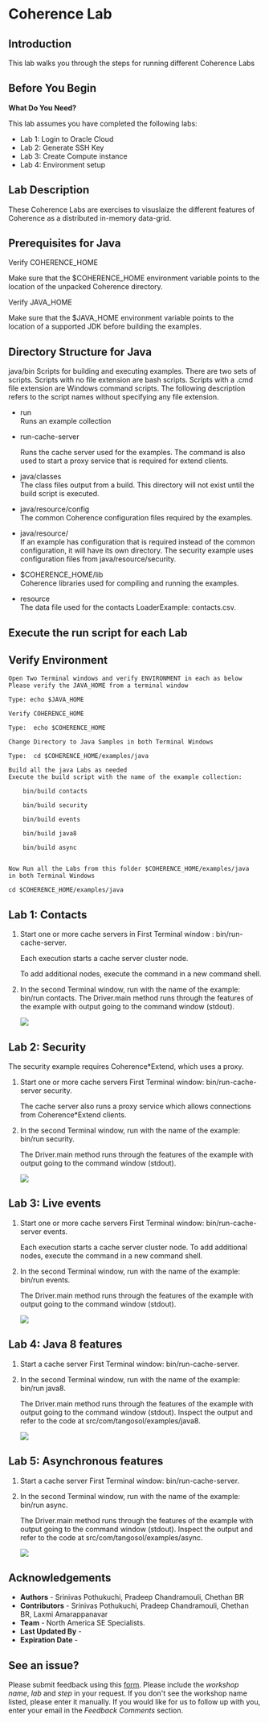 # Coherence Lab

## Introduction

This lab walks you through the steps for running different Coherence Labs

## Before You Begin

**What Do You Need?**

This lab assumes you have completed the following labs:
- Lab 1:  Login to Oracle Cloud
- Lab 2:  Generate SSH Key
- Lab 3:  Create Compute instance 
- Lab 4:  Environment setup
 

## Lab Description

  These Coherence Labs are exercises to visuslaize the different features of Coherence as a distributed in-memory data-grid.
    
## Prerequisites for Java
 
  Verify COHERENCE_HOME

  Make sure that the $COHERENCE_HOME environment variable points to the location of the unpacked Coherence directory.

  Verify JAVA_HOME
  	
  Make sure that the $JAVA_HOME environment variable points to the location of a supported JDK before building the examples.
 
## Directory Structure for Java

java/bin	Scripts for building and executing examples. There are two sets of scripts. Scripts with no file extension are bash scripts. Scripts with a .cmd file extension are Windows command scripts. The following description refers to the script names without specifying any file extension.
- run  
    Runs an example collection
- run-cache-server
  
    Runs the cache server used for the examples. The command is also used to start a proxy service that is required for extend clients.

- java/classes	
    The class files output from a build. This directory will not exist until the build script is executed.
- java/resource/config	
    The common Coherence configuration files required by the examples.
- java/resource/<example name>	
    If an example has configuration that is required instead of the common configuration, it will have its own directory. The security example uses configuration files from java/resource/security.

- $COHERENCE_HOME/lib	
    Coherence libraries used for compiling and running the examples.
- resource	
    The data file used for the contacts LoaderExample: contacts.csv.
 
## Execute the run script for each Lab

## Verify Environment

    Open Two Terminal windows and verify ENVIRONMENT in each as below
    Please verify the JAVA_HOME from a terminal window

    Type: echo $JAVA_HOME

    Verify COHERENCE_HOME

    Type:  echo $COHERENCE_HOME

    Change Directory to Java Samples in both Terminal Windows

    Type:  cd $COHERENCE_HOME/examples/java

    Build all the java Labs as needed
    Execute the build script with the name of the example collection:

        bin/build contacts

        bin/build security

        bin/build events

        bin/build java8

        bin/build async


    Now Run all the Labs from this folder $COHERENCE_HOME/examples/java
    in both Terminal Windows

    cd $COHERENCE_HOME/examples/java
    
## Lab 1: Contacts 


1.	Start one or more cache servers in First Terminal window : bin/run-cache-server. 

    Each execution starts a cache server cluster node. 

    To add additional nodes, execute the command in a new command shell.

2.	In the second Terminal window, run with the name of the example: bin/run contacts. The Driver.main method runs through the features of the example with output going to the command window (stdout).


    ![](./images/contact_output.png " ")  


## Lab 2: Security
The security example requires Coherence*Extend, which uses a proxy.
1.	Start one or more cache servers First Terminal window: bin/run-cache-server security. 

    The cache server also runs a proxy service which allows connections from Coherence*Extend clients.
2.	In the second Terminal window, run with the name of the example: bin/run security. 

    The Driver.main method runs through the features of the example with output going to the command window (stdout).

    ![](./images/security_output.png " ")  


## Lab 3:  Live events 
1.	Start one or more cache servers First Terminal window: bin/run-cache-server events. 

    Each execution starts a cache server cluster node. To add additional nodes, execute the command in a new command shell.
2.	In the second Terminal window, run with the name of the example: bin/run events. 

    The Driver.main method runs through the features of the example with output going to the command window (stdout).

    ![](./images/events_output.png " ") 


## Lab 4: Java 8 features 
1.	Start a cache server First Terminal window: bin/run-cache-server.
2.	In the second Terminal window, run with the name of the example: bin/run java8. 

    The Driver.main method runs through the features of the example with output going to the command window (stdout). Inspect the output and refer to the code at src/com/tangosol/examples/java8.

    ![](./images/java8_output.png " ") 


## Lab 5: Asynchronous features 
1.	Start a cache server First Terminal window: bin/run-cache-server.
2.	In the second Terminal window, run with the name of the example: bin/run async. 

    The Driver.main method runs through the features of the example with output going to the command window (stdout). Inspect the output and refer to the code at src/com/tangosol/examples/async.


    ![](./images/async_output.png " ") 





## Acknowledgements

- **Authors** - Srinivas Pothukuchi, Pradeep Chandramouli, Chethan BR
- **Contributors** - Srinivas Pothukuchi, Pradeep Chandramouli, Chethan BR, Laxmi Amarappanavar
- **Team** - North America SE Specialists.
- **Last Updated By** -  
- **Expiration Date** -    

## See an issue?
Please submit feedback using this [form](https://apexapps.oracle.com/pls/apex/f?p=133:1:::::P1_FEEDBACK:1). Please include the *workshop name*, *lab* and *step* in your request.  If you don't see the workshop name listed, please enter it manually. If you would like for us to follow up with you, enter your email in the *Feedback Comments* section.
      


